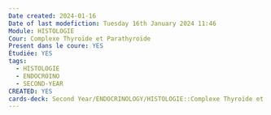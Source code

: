 ```yaml
---
Date created: 2024-01-16
Date of last modefiction: Tuesday 16th January 2024 11:46
Module: HISTOLOGIE
Cour: Complexe Thyroïde et Parathyroïde
Present dans le coure: YES
Étudiée: YES
tags:
  - HISTOLOGIE
  - ENDOCROINO
  - SECOND-YEAR
CREATED: YES
cards-deck: Second Year/ENDOCRINOLOGY/HISTOLOGIE::Complexe Thyroïde et Parathyroïde
---
```

```toc
```

